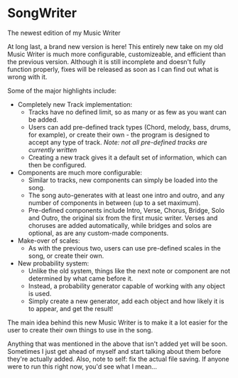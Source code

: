 SongWriter
==========

The newest edition of my Music Writer

At long last, a brand new version is here! This entirely new take on my old Music Writer is much more configurable, customizeable, and efficient than the previous version. Although it is still incomplete and doesn't fully function properly, fixes will be released as soon as I can find out what is wrong with it.

Some of the major highlights include:

- Completely new Track implementation:
	- Tracks have no defined limit, so as many or as few as you want can be added.
	- Users can add pre-defined track types (Chord, melody, bass, drums, for example), or create their own - the program is designed to accept any type of track. *Note: not all pre-defined tracks are currently written*
	- Creating a new track gives it a default set of information, which can then be configured.
- Components are much more configurable:
	- Similar to tracks, new components can simply be loaded into the song.
	- The song auto-generates with at least one intro and outro, and any number of components in between (up to a set maximum).
	- Pre-defined components include Intro, Verse, Chorus, Bridge, Solo and Outro, the original six from the first music writer. Verses and choruses are added automatically, while bridges and solos are optional, as are any custom-made components.
- Make-over of scales:
	- As with the previous two, users can use pre-defined scales in the song, or create their own.
- New probability system:
	- Unlike the old system, things like the next note or component are not determined by what came before it.
	- Instead, a probability generator capable of working with any object is used.
	- Simply create a new generator, add each object and how likely it is to appear, and get the result!

The main idea behind this new Music Writer is to make it a lot easier for the user to create their own things to use in the song.

Anything that was mentioned in the above that isn't added yet will be soon. Sometimes I just get ahead of myself and start talking about them before they're actually added. Also, note to self: fix the actual file saving. If anyone were to run this right now, you'd see what I mean...
